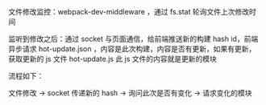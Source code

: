 文件修改监控：webpack-dev-middleware ，通过 fs.stat 轮询文件上次修改时间

监听到修改之后：通过 socket 与页面通信，给前端推送新的构建 hash id，前端异步请求 hot-update.json ，内容是此次构建，内容是否有更新，如果有更新，获取更新的 js 文件 hot-update.js
此 js 文件的内容就是更新的模块

流程如下：
    
  文件修改 -> socket 传递新的 hash -> 询问此次是否有变化 -> 请求变化的模块
